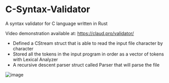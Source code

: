 # C-Syntax-Validator
A syntax validator for C language written in Rust

Video demonstration available at: https://claud.pro/validator/

* Defined a CStream struct that is able to read the input file character by character
* Stored all the tokens in the input program in order as a vector of tokens with Lexical Analyzer
* A recursive descent parser struct called Parser that will parse the file

![image](https://claud.pro/content/images/size/w1000/2022/06/Read-in-the-File.png)
